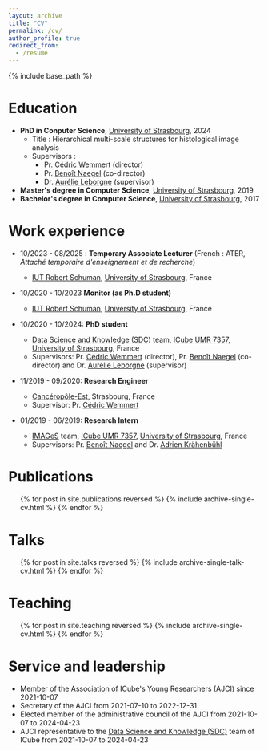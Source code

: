 ```yaml
---
layout: archive
title: "CV"
permalink: /cv/
author_profile: true
redirect_from:
  - /resume
---
```


{% include base_path %}

Education
======

* **PhD in Conputer Science**, [University of Strasbourg](https://www.unistra.fr/), 2024
  * Title : Hierarchical multi-scale structures for histological image analysis
  * Supervisors :
    * Pr. [Cédric Wemmert](https://wemmertc.github.io/webpage/) (director)
    * Pr. [Benoît Naegel](https://images.icube.unistra.fr/index.php/Beno%C3%AEt_Naegel) (co-director)
    * Dr. [Aurélie Leborgne](https://aurelieleborgne.github.io/webpage/index.html) (supervisor)
* **Master's degree in Computer Science**, [University of Strasbourg](https://www.unistra.fr/), 2019
* **Bachelor's degree in Computer Science**, [University of Strasbourg](https://www.unistra.fr/), 2017

Work experience
======

* 10/2023 - 08/2025 : **Temporary Associate Lecturer** (French : ATER, *Attaché temporaire d'enseignement et de recherche*)
  * [IUT Robert Schuman](https://iutrs.unistra.fr/), [University of Strasbourg](https://www.unistra.fr/), France

* 10/2020 - 10/2023 **Monitor (as Ph.D student)**
  * [IUT Robert Schuman](https://iutrs.unistra.fr/), [University of Strasbourg](https://www.unistra.fr/), France

* 10/2020 - 10/2024: **PhD student**
  * [Data Science and Knowledge (SDC)](https://sdc.icube.unistra.fr/en/index.php/Home) team, [ICube UMR 7357](https://icube.unistra.fr/en/?title=Accueil), [University of Strasbourg](https://www.unistra.fr/), France
  * Supervisors: Pr. [Cédric Wemmert](https://wemmertc.github.io/webpage/) (director), Pr. [Benoît Naegel](https://images.icube.unistra.fr/index.php/Beno%C3%AEt_Naegel) (co-director) and Dr. [Aurélie Leborgne](https://aurelieleborgne.github.io/webpage/index.html) (supervisor)

* 11/2019 - 09/2020: **Research Engineer**
  * [Cancéropôle-Est](https://www.canceropole-est.org/), Strasbourg, France
  * Supervisor:  Pr. [Cédric Wemmert](https://wemmertc.github.io/webpage/)

* 01/2019 - 06/2019: **Research Intern**
  * [IMAGeS](https://images.icube.unistra.fr/en/index.php/Home) team, [ICube UMR 7357](https://icube.unistra.fr/en/?title=Accueil), [University of Strasbourg](https://www.unistra.fr/), France
  * Supervisors: Pr. [Benoît Naegel](https://images.icube.unistra.fr/index.php/Beno%C3%AEt_Naegel) and Dr. [Adrien Krähenbühl](https://adrien.krahenbuhl.fr/fr/index/) 

Publications
======

  <ul>{% for post in site.publications reversed %}
    {% include archive-single-cv.html %}
  {% endfor %}</ul>
  
Talks
======

  <ul>{% for post in site.talks reversed %}
    {% include archive-single-talk-cv.html  %}
  {% endfor %}</ul>
  
Teaching
======

  <ul>{% for post in site.teaching reversed %}
    {% include archive-single-cv.html %}
  {% endfor %}</ul>
  
Service and leadership
======

* Member of the Association of ICube's Young Researchers (AJCI) since 2021-10-07
* Secretary of the AJCI from 2021-07-10 to 2022-12-31
* Elected member of the administrative council of the AJCI from 2021-10-07 to 2024-04-23
* AJCI representative to the [Data Science and Knowledge (SDC)](https://sdc.icube.unistra.fr/en/index.php/Home) team of ICube from 2021-10-07 to 2024-04-23
